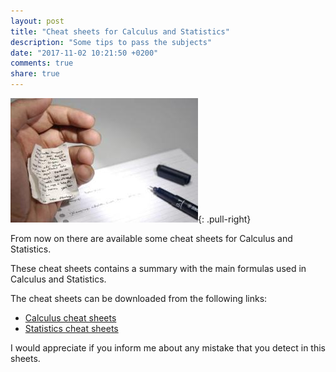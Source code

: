 ```yaml
---
layout: post
title: "Cheat sheets for Calculus and Statistics"
description: "Some tips to pass the subjects"
date: "2017-11-02 10:21:50 +0200"
comments: true
share: true
---
```


![Cheat sheet](/images/cheatsheet.jpg){: .pull-right}

From now on there are available some cheat sheets for Calculus and Statistics. 

These cheat sheets contains a summary with the main formulas used in Calculus and Statistics.

<!--MORE-->

The cheat sheets can be downloaded from the following links:

- [Calculus cheat sheets](http://aprendeconalf.es/calculus/cheatsheets/)
- [Statistics cheat sheets](http://aprendeconalf.es/statistics/cheatsheets/)

I would appreciate if you inform me about any mistake that you detect in this sheets. 

